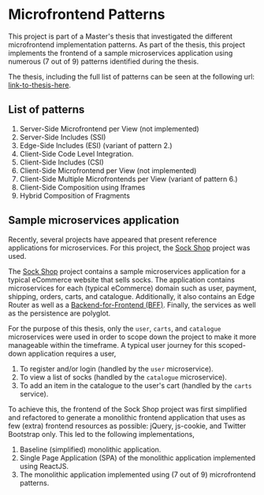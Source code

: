 # Microfrontend Patterns

This project is part of a Master's thesis that investigated the different microfrontend
implementation patterns. As part of the thesis, this project implements the frontend of
a sample microservices application using numerous (7 out of 9) patterns identified during
the thesis.

The thesis, including the full list of patterns can be seen at the following url: 
[link-to-thesis-here](https://www.google.com).

## List of patterns
1. Server-Side Microfrontend per View (not implemented)
2. Server-Side Includes (SSI)
3. Edge-Side Includes (ESI) (variant of pattern 2.)
4. Client-Side Code Level Integration.
5. Client-Side Includes (CSI)
6. Client-Side Microfrontend per View (not implemented)
7. Client-Side Multiple Microfrontends per View (variant of pattern 6.)
8. Client-Side Composition using Iframes
9. Hybrid Composition of Fragments

## Sample microservices application
Recently, several projects have appeared that present reference applications for microservices.
For this project, the [Sock Shop](https://github.com/microservices-demo/microservices-demo) project
was used.

The [Sock Shop](https://github.com/microservices-demo/microservices-demo) project contains a sample
microservices application for a typical eCommerce website that sells socks. The application contains
microservices for each (typical eCommerce) domain such as user, payment, shipping, orders, carts,
and catalogue. Additionally, it also contains an Edge Router as well as a
[Backend-for-Frontend (BFF)](https://samnewman.io/patterns/architectural/bff/). Finally, the
services as well as the persistence are polyglot.

For the purpose of this thesis, only the `user`, `carts`, and `catalogue` microservices were used in
order to scope down the project to make it more manageable within the timeframe. A typical user
journey for this scoped-down application requires a user,
 
 1. To register and/or login (handled by the `user` microservice).
 2. To view a list of socks (handled by the `catalogue` microservice).
 3. To add an item in the catalogue to the user's cart (handled by the `carts` service).

To achieve this, the frontend of the Sock Shop project was first simplified and refactored to
generate a monolithic frontend application that uses as few (extra) frontend resources as possible:
jQuery, js-cookie, and Twitter Bootstrap only. This led to the following implementations,

1. Baseline (simplified) monolithic application.
2. Single Page Application (SPA) of the monolithic application implemented using ReactJS.
3. The monolithic application implemented using (7 out of 9) microfrontend patterns.
